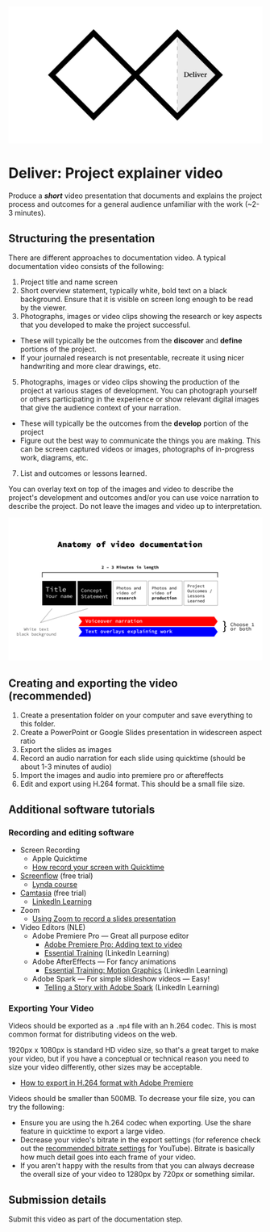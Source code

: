 ![Double Diamond Deliver Phase graphic](/assets/dd-process-deliver-1200px@2x.png)

# Deliver: Project explainer video

Produce a ***short*** video presentation that documents and explains the project process and outcomes for a general audience unfamiliar with the work \(~2-3 minutes\).

## Structuring the presentation

There are different approaches to documentation video. A typical documentation video consists of the following:

1. Project title and name screen
2. Short overview statement, typically white, bold text on a black background. Ensure that it is visible on screen long enough to be read by the viewer.
3. Photographs, images or video clips showing the research or key aspects that you developed to make the project successful.
 - These will typically be the outcomes from the **discover** and **define** portions of the project.
 - If your journaled research is not presentable, recreate it using nicer handwriting and more clear drawings, etc.
5. Photographs, images or video clips showing the production of the project at various stages of development. You can photograph yourself or others participating in the experience or show relevant digital images that give the audience context of your narration. 
 - These will typically be the outcomes from the **develop** portion of the project
 - Figure out the best way to communicate the things you are making. This can be screen captured videos or images, photographs of in-progress work, diagrams, etc.
7. List and outcomes or lessons learned.

You can overlay text on top of the images and video to describe the project's development and outcomes and/or you can use voice narration to describe the project. Do not leave the images and video up to interpretation.

![Graphic depicting the main parts of video documentation as a horizontal series of frames](/assets/anatomy-of-video-doc-01.png)

## Creating and exporting the video (recommended)

1. Create a presentation folder on your computer and save everything to this folder.
2. Create a PowerPoint or Google Slides presentation in widescreen aspect ratio
3. Export the slides as images
4. Record an audio narration for each slide using quicktime (should be about 1-3 minutes of audio)
5. Import the images and audio into premiere pro or aftereffects
6. Edit and export using H.264 format. This should be a small file size. 

## Additional software tutorials

### Recording and editing software

* Screen Recording
  * Apple Quicktime
  * [How record your screen with Quicktime](https://etc.usf.edu/techease/4all/getting-started/creating-screen-recordings-with-quicktime-player/#accessvid)
* [Screenflow](https://www.telestream.net/screenflow/overview.htm) (free trial)
  * [Lynda course](https://www.lynda.com/Screenflow-tutorials/ScreenFlow-8-Essential-Training/711817-2.html?org=psu.edu)
* [Camtasia](https://www.techsmith.com/video-editor.html) (free trial)
  * [LinkedIn Learning](https://www.linkedin.com/learning/camtasia-2019-essential-training-the-basics/introducing-camtasia-2019?u=76811570)
* Zoom
  * [Using Zoom to record a slides presentation](https://www.youtube.com/watch?v=WmMSXOQVQs4)
* Video Editors (NLE)
  * Adobe Premiere Pro — Great all purpose editor
    * [Adobe Premiere Pro: Adding text to video](https://www.youtube.com/watch?v=0KALkNsqFhw)
    * [Essential Training](https://www.linkedin.com/learning/premiere-pro-2020-essential-training) \(LinkedIn Learning\)
  * Adobe AfterEffects — For fancy animations
    * [Essential Training: Motion Graphics](https://www.lynda.com/After-Effects-tutorials/Welcome/758640/791274-4.html?org=psu.edu) \(LinkedIn Learning\)
  * Adobe Spark — For simple slideshow videos — Easy!
    * [Telling a Story with Adobe Spark](https://www.linkedin.com/learning/telling-a-story-with-adobe-spark/course-overview?u=76811570) \(LinkedIn Learning\)


### Exporting Your Video

Videos should be exported as a `.mp4` file with an h.264 codec. This is most common format for distributing videos on the web. 

1920px x 1080px is standard HD video size, so that's a great target to make your video, but if you have a conceptual or technical reason you need to size your video differently, other sizes may be acceptable. 

* [How to export in H.264 format with Adobe Premiere](https://www.evscicats.com/tutorials/export-mp4-video-for-youtube-vimeo/)

Videos should be smaller than 500MB. To decrease your file size, you can try the following:
* Ensure you are using the h.264 codec when exporting. Use the share feature in quicktime to export a large video.
* Decrease your video's bitrate in the export settings \(for reference check out the [recommended bitrate settings](https://support.google.com/youtube/answer/1722171?hl=en) for YouTube\). Bitrate is basically how much detail goes into each frame of your video.
* If you aren't happy with the results from that you can always decrease the overall size of your video to 1280px by 720px or something similar.

## Submission details

Submit this video as part of the documentation step.
